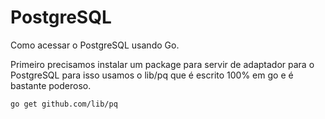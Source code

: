 # PostgreSQL

Como acessar o PostgreSQL usando Go.

Primeiro precisamos instalar um package para servir de adaptador para o PostgreSQL para isso usamos o lib/pq que é escrito 100% em go e é bastante poderoso. 

```
go get github.com/lib/pq
```



